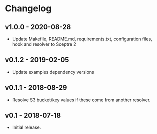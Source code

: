 # Changelog

## v1.0.0 - 2020-08-28

* Update Makefile, README.md, requirements.txt, configuration files, hook and resolver to Sceptre 2

## v0.1.2 - 2019-02-05

* Update examples dependency versions

## v0.1.1 - 2018-08-29

* Resolve S3 bucket/key values if these come from another resolver.

## v0.1 - 2018-07-18

* Initial release.
